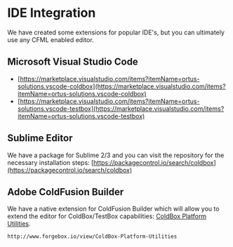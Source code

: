 # IDE Integration

We have created some extensions for popular IDE's, but you can ultimately use any CFML enabled editor.

## Microsoft Visual Studio Code

* [https://marketplace.visualstudio.com/items?itemName=ortus-solutions.vscode-coldbox](https://marketplace.visualstudio.com/items?itemName=ortus-solutions.vscode-coldbox)
* [https://marketplace.visualstudio.com/items?itemName=ortus-solutions.vscode-testbox](https://marketplace.visualstudio.com/items?itemName=ortus-solutions.vscode-testbox)


## Sublime Editor

We have a package for Sublime 2/3 and you can visit the repository for the necessary installation steps: [https://packagecontrol.io/search/coldbox](https://packagecontrol.io/search/coldbox)

## Adobe ColdFusion Builder

We have a native extension for ColdFusion Builder which will allow you to extend the editor for ColdBox/TestBox capabilities: [ColdBox Platform Utilities](http://forgebox.io/view/ColdBox-Platform-Utilities).

`http://www.forgebox.io/view/ColdBox-Platform-Utilities`



